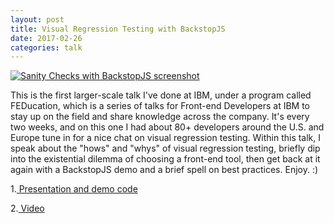 ```yaml
---
layout: post
title: Visual Regression Testing with BackstopJS
date: 2017-02-26
categories: talk
---
```


[![Sanity Checks with BackstopJS screenshot](../../../../images/updog-diff.png)](https://www.youtube.com/watch?v=l8lGj8Zh0k4 "Sanity Checks with BackstopJS")

This is the first larger-scale talk I've done at IBM, under a program called FEDucation, which is a series of talks for Front-end Developers at IBM to stay up on the field and share knowledge across the company. It's every two weeks, and on this one I had about 80+ developers around the U.S. and Europe tune in for a nice chat on visual regression testing. Within this talk, I speak about the "hows" and "whys" of visual regression testing, briefly dip into the existential dilemma of choosing a front-end tool, then get back at it again with a BackstopJS demo and a brief spell on best practices. Enjoy. :)

1.[ Presentation and demo code](https://github.com/mathesond2/visual-regression-testing)

2.[ Video](https://www.youtube.com/watch?v=l8lGj8Zh0k4)
